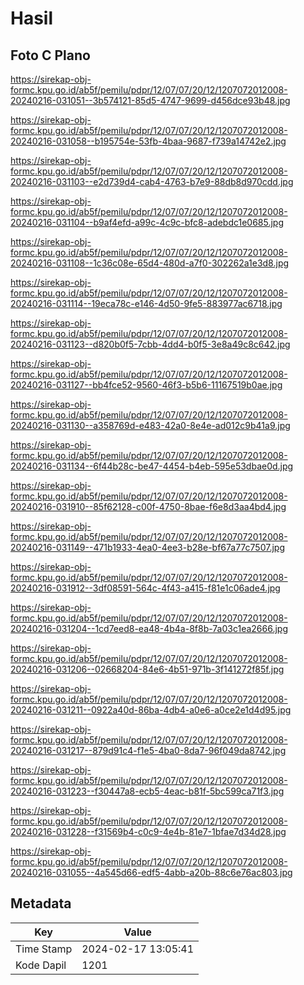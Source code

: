 # Hasil

## Foto C Plano

https://sirekap-obj-formc.kpu.go.id/ab5f/pemilu/pdpr/12/07/07/20/12/1207072012008-20240216-031051--3b574121-85d5-4747-9699-d456dce93b48.jpg

https://sirekap-obj-formc.kpu.go.id/ab5f/pemilu/pdpr/12/07/07/20/12/1207072012008-20240216-031058--b195754e-53fb-4baa-9687-f739a14742e2.jpg

https://sirekap-obj-formc.kpu.go.id/ab5f/pemilu/pdpr/12/07/07/20/12/1207072012008-20240216-031103--e2d739d4-cab4-4763-b7e9-88db8d970cdd.jpg

https://sirekap-obj-formc.kpu.go.id/ab5f/pemilu/pdpr/12/07/07/20/12/1207072012008-20240216-031104--b9af4efd-a99c-4c9c-bfc8-adebdc1e0685.jpg

https://sirekap-obj-formc.kpu.go.id/ab5f/pemilu/pdpr/12/07/07/20/12/1207072012008-20240216-031108--1c36c08e-65d4-480d-a7f0-302262a1e3d8.jpg

https://sirekap-obj-formc.kpu.go.id/ab5f/pemilu/pdpr/12/07/07/20/12/1207072012008-20240216-031114--19eca78c-e146-4d50-9fe5-883977ac6718.jpg

https://sirekap-obj-formc.kpu.go.id/ab5f/pemilu/pdpr/12/07/07/20/12/1207072012008-20240216-031123--d820b0f5-7cbb-4dd4-b0f5-3e8a49c8c642.jpg

https://sirekap-obj-formc.kpu.go.id/ab5f/pemilu/pdpr/12/07/07/20/12/1207072012008-20240216-031127--bb4fce52-9560-46f3-b5b6-11167519b0ae.jpg

https://sirekap-obj-formc.kpu.go.id/ab5f/pemilu/pdpr/12/07/07/20/12/1207072012008-20240216-031130--a358769d-e483-42a0-8e4e-ad012c9b41a9.jpg

https://sirekap-obj-formc.kpu.go.id/ab5f/pemilu/pdpr/12/07/07/20/12/1207072012008-20240216-031134--6f44b28c-be47-4454-b4eb-595e53dbae0d.jpg

https://sirekap-obj-formc.kpu.go.id/ab5f/pemilu/pdpr/12/07/07/20/12/1207072012008-20240216-031910--85f62128-c00f-4750-8bae-f6e8d3aa4bd4.jpg

https://sirekap-obj-formc.kpu.go.id/ab5f/pemilu/pdpr/12/07/07/20/12/1207072012008-20240216-031149--471b1933-4ea0-4ee3-b28e-bf67a77c7507.jpg

https://sirekap-obj-formc.kpu.go.id/ab5f/pemilu/pdpr/12/07/07/20/12/1207072012008-20240216-031912--3df08591-564c-4f43-a415-f81e1c06ade4.jpg

https://sirekap-obj-formc.kpu.go.id/ab5f/pemilu/pdpr/12/07/07/20/12/1207072012008-20240216-031204--1cd7eed8-ea48-4b4a-8f8b-7a03c1ea2666.jpg

https://sirekap-obj-formc.kpu.go.id/ab5f/pemilu/pdpr/12/07/07/20/12/1207072012008-20240216-031206--02668204-84e6-4b51-971b-3f141272f85f.jpg

https://sirekap-obj-formc.kpu.go.id/ab5f/pemilu/pdpr/12/07/07/20/12/1207072012008-20240216-031211--0922a40d-86ba-4db4-a0e6-a0ce2e1d4d95.jpg

https://sirekap-obj-formc.kpu.go.id/ab5f/pemilu/pdpr/12/07/07/20/12/1207072012008-20240216-031217--879d91c4-f1e5-4ba0-8da7-96f049da8742.jpg

https://sirekap-obj-formc.kpu.go.id/ab5f/pemilu/pdpr/12/07/07/20/12/1207072012008-20240216-031223--f30447a8-ecb5-4eac-b81f-5bc599ca71f3.jpg

https://sirekap-obj-formc.kpu.go.id/ab5f/pemilu/pdpr/12/07/07/20/12/1207072012008-20240216-031228--f31569b4-c0c9-4e4b-81e7-1bfae7d34d28.jpg

https://sirekap-obj-formc.kpu.go.id/ab5f/pemilu/pdpr/12/07/07/20/12/1207072012008-20240216-031055--4a545d66-edf5-4abb-a20b-88c6e76ac803.jpg


## Metadata

| Key        | Value               |
| ---------- | ------------------- |
| Time Stamp | 2024-02-17 13:05:41 |
| Kode Dapil | 1201                |



